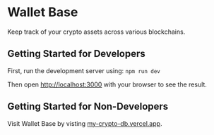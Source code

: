 # Wallet Base

Keep track of your crypto assets across various blockchains.

## Getting Started for Developers

First, run the development server using: `npm run dev`

Then open [http://localhost:3000](http://localhost:3000) with your browser to see the result.

## Getting Started for Non-Developers

Visit Wallet Base by visting [my-crypto-db.vercel.app](https://my-crypto-db.vercel.app/).
